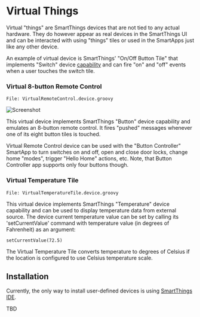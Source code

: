 Virtual Things
==============

Virtual "things" are SmartThings devices that are not tied to any actual
hardware. They do however appear as real devices in the SmartThings UI and
can be interacted with using "things" tiles or used in the SmartApps just
like any other device.

An example of virtual device is SmartThings' "On/Off Button Tile" that
implements "Switch" device
[capability](https://graph.api.smartthings.com/ide/doc/capabilities) and can
fire "on" and "off" events when a user touches the switch tile.


### Virtual 8-button Remote Control

    File: VirtualRemoteControl.device.groovy

![Screenshot](http://statusbits.github.io/images/VirtualRemoteControl.jpg)

This virtual device implements SmartThings "Button" device capability and
emulates an 8-button remote control. It fires "pushed" messages whenever one
of its eight button tiles is touched.

Virtual Remote Control device can be used with the "Button Controller"
SmartApp to turn switches on and off, open and close door locks, change
home "modes", trigger "Hello Home" actions, etc. Note, that Button
Controller app supports only four buttons though.


### Virtual Temperature Tile

    File: VirtualTemperatureTile.device.groovy

This virtual device implements SmartThings "Temperature" device capability
and can be used to display temperature data from external source. The device
current temperature value can be set by calling its 'setCurrentValue'
command with temperature value (in degrees of Fahrenheit) as an argument:

    setCurrentValue(72.5)

The Virtual Temperature Tile converts temperature to degrees of Celsius if
the location is configured to use Celsius temperature scale.


Installation
------------

Currently, the only way to install user-defined devices is using
[SmartThings IDE](https://graph.api.smartthings.com).

TBD
